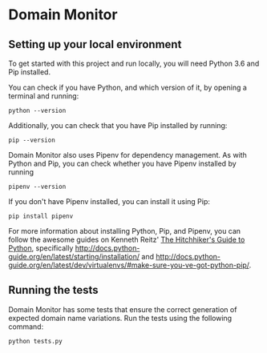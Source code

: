 # Domain Monitor

## Setting up your local environment

To get started with this project and run locally, you will need Python 3.6 and Pip installed.
 
You can check if you have Python, and which version of it, by opening a terminal and running:

```commandline
python --version
```
 
Additionally, you can check that you have Pip installed by running: 

```commandline
pip --version
```

Domain Monitor also uses Pipenv for dependency management. As with Python and Pip, you can check whether you have Pipenv installed by running 

```commandline
pipenv --version
```

If you don't have Pipenv installed, you can install it using Pip:

```commandline
pip install pipenv
```
 
For more information about installing Python, Pip, and Pipenv, you can follow the awesome guides on Kenneth Reitz' [The Hitchhiker's Guide to Python](http://docs.python-guide.org/en/latest/), specifically http://docs.python-guide.org/en/latest/starting/installation/ and
http://docs.python-guide.org/en/latest/dev/virtualenvs/#make-sure-you-ve-got-python-pip/.

## Running the tests

Domain Monitor has some tests that ensure the correct generation of expected domain name variations. Run the tests using the following command:

```commandline
python tests.py
```